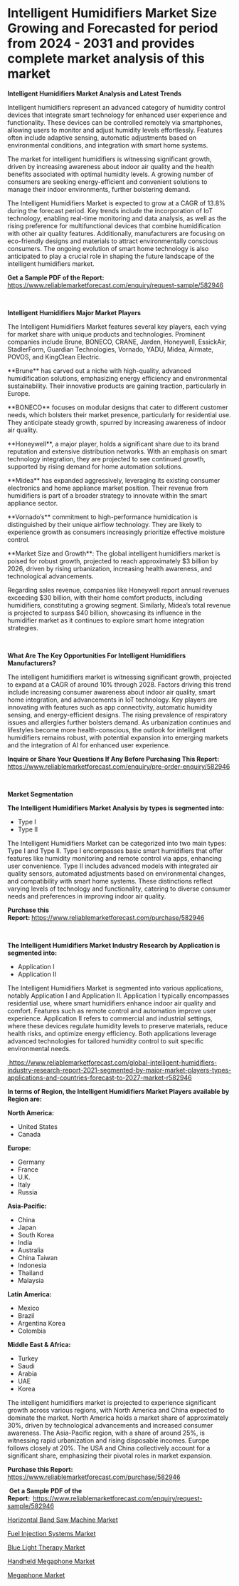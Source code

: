 <p><h1>Intelligent Humidifiers Market Size Growing and Forecasted for period from 2024 - 2031 and provides complete market analysis of this market</h1></p><p><strong>Intelligent Humidifiers Market Analysis and Latest Trends</strong></p>
<p><p>Intelligent humidifiers represent an advanced category of humidity control devices that integrate smart technology for enhanced user experience and functionality. These devices can be controlled remotely via smartphones, allowing users to monitor and adjust humidity levels effortlessly. Features often include adaptive sensing, automatic adjustments based on environmental conditions, and integration with smart home systems. </p><p>The market for intelligent humidifiers is witnessing significant growth, driven by increasing awareness about indoor air quality and the health benefits associated with optimal humidity levels. A growing number of consumers are seeking energy-efficient and convenient solutions to manage their indoor environments, further bolstering demand. </p><p>The Intelligent Humidifiers Market is expected to grow at a CAGR of 13.8% during the forecast period. Key trends include the incorporation of IoT technology, enabling real-time monitoring and data analysis, as well as the rising preference for multifunctional devices that combine humidification with other air quality features. Additionally, manufacturers are focusing on eco-friendly designs and materials to attract environmentally conscious consumers. The ongoing evolution of smart home technology is also anticipated to play a crucial role in shaping the future landscape of the intelligent humidifiers market.</p></p>
<p><strong>Get a Sample PDF of the Report:&nbsp;</strong> <a href="https://www.reliablemarketforecast.com/enquiry/request-sample/582946?utm_campaign=1874&utm_medium=2&utm_source=Github&utm_content=ia&utm_term=27122024&utm_id=intelligent-humidifiers">https://www.reliablemarketforecast.com/enquiry/request-sample/582946</a></p>
<p>&nbsp;</p>
<p><strong>Intelligent Humidifiers Major Market Players</strong></p>
<p><p>The Intelligent Humidifiers Market features several key players, each vying for market share with unique products and technologies. Prominent companies include Brune, BONECO, CRANE, Jarden, Honeywell, EssickAir, StadlerForm, Guardian Technologies, Vornado, YADU, Midea, Airmate, POVOS, and KingClean Electric.</p><p>**Brune** has carved out a niche with high-quality, advanced humidification solutions, emphasizing energy efficiency and environmental sustainability. Their innovative products are gaining traction, particularly in Europe. </p><p>**BONECO** focuses on modular designs that cater to different customer needs, which bolsters their market presence, particularly for residential use. They anticipate steady growth, spurred by increasing awareness of indoor air quality.</p><p>**Honeywell**, a major player, holds a significant share due to its brand reputation and extensive distribution networks. With an emphasis on smart technology integration, they are projected to see continued growth, supported by rising demand for home automation solutions.</p><p>**Midea** has expanded aggressively, leveraging its existing consumer electronics and home appliance market position. Their revenue from humidifiers is part of a broader strategy to innovate within the smart appliance sector.</p><p>**Vornado’s** commitment to high-performance humidication is distinguished by their unique airflow technology. They are likely to experience growth as consumers increasingly prioritize effective moisture control.</p><p>**Market Size and Growth**: The global intelligent humidifiers market is poised for robust growth, projected to reach approximately $3 billion by 2026, driven by rising urbanization, increasing health awareness, and technological advancements.</p><p>Regarding sales revenue, companies like Honeywell report annual revenues exceeding $30 billion, with their home comfort products, including humidifiers, constituting a growing segment. Similarly, Midea’s total revenue is projected to surpass $40 billion, showcasing its influence in the humidifier market as it continues to explore smart home integration strategies.</p></p>
<p>&nbsp;</p>
<p><strong>What Are The Key Opportunities For Intelligent Humidifiers Manufacturers?</strong></p>
<p><p>The intelligent humidifiers market is witnessing significant growth, projected to expand at a CAGR of around 10% through 2028. Factors driving this trend include increasing consumer awareness about indoor air quality, smart home integration, and advancements in IoT technology. Key players are innovating with features such as app connectivity, automatic humidity sensing, and energy-efficient designs. The rising prevalence of respiratory issues and allergies further bolsters demand. As urbanization continues and lifestyles become more health-conscious, the outlook for intelligent humidifiers remains robust, with potential expansion into emerging markets and the integration of AI for enhanced user experience.</p></p>
<p><strong>Inquire or Share Your Questions If Any Before Purchasing This Report:</strong> <a href="https://www.reliablemarketforecast.com/enquiry/pre-order-enquiry/582946?utm_campaign=1874&utm_medium=2&utm_source=Github&utm_content=ia&utm_term=27122024&utm_id=intelligent-humidifiers">https://www.reliablemarketforecast.com/enquiry/pre-order-enquiry/582946</a></p>
<p>&nbsp;</p>
<p><strong>Market Segmentation</strong></p>
<p><strong>The Intelligent Humidifiers Market Analysis by types is segmented into:</strong></p>
<p><ul><li>Type I</li><li>Type II</li></ul></p>
<p><p>The Intelligent Humidifiers Market can be categorized into two main types: Type I and Type II. Type I encompasses basic smart humidifiers that offer features like humidity monitoring and remote control via apps, enhancing user convenience. Type II includes advanced models with integrated air quality sensors, automated adjustments based on environmental changes, and compatibility with smart home systems. These distinctions reflect varying levels of technology and functionality, catering to diverse consumer needs and preferences in improving indoor air quality.</p></p>
<p><strong>Purchase this Report:&nbsp;</strong><a href="https://www.reliablemarketforecast.com/purchase/582946?utm_campaign=1874&utm_medium=2&utm_source=Github&utm_content=ia&utm_term=27122024&utm_id=intelligent-humidifiers">https://www.reliablemarketforecast.com/purchase/582946</a></p>
<p>&nbsp;</p>
<p><strong>The Intelligent Humidifiers Market Industry Research by Application is segmented into:</strong></p>
<p><ul><li>Application I</li><li>Application II</li></ul></p>
<p><p>The Intelligent Humidifiers Market is segmented into various applications, notably Application I and Application II. Application I typically encompasses residential use, where smart humidifiers enhance indoor air quality and comfort. Features such as remote control and automation improve user experience. Application II refers to commercial and industrial settings, where these devices regulate humidity levels to preserve materials, reduce health risks, and optimize energy efficiency. Both applications leverage advanced technologies for tailored humidity control to suit specific environmental needs.</p></p>
<p><a href="https://www.reliablemarketforecast.com/global-intelligent-humidifiers-industry-research-report-2021-segmented-by-major-market-players-types-applications-and-countries-forecast-to-2027-market-r582946?utm_campaign=1874&utm_medium=2&utm_source=Github&utm_content=ia&utm_term=27122024&utm_id=intelligent-humidifiers">&nbsp;https://www.reliablemarketforecast.com/global-intelligent-humidifiers-industry-research-report-2021-segmented-by-major-market-players-types-applications-and-countries-forecast-to-2027-market-r582946</a></p>
<p><strong>In terms of Region, the Intelligent Humidifiers Market Players available by Region are:</strong></p>
<p>
    <p> <strong> North America: </strong>
        <ul>
            <li>United States</li>
            <li>Canada</li>
        </ul>
        </p> 
    <p> <strong> Europe: </strong>
        <ul>
            <li>Germany</li>
            <li>France</li>
            <li>U.K.</li>
            <li>Italy</li>
            <li>Russia</li>
        </ul>
        </p> 
    <p> <strong> Asia-Pacific: </strong>
        <ul>
            <li>China</li>
            <li>Japan</li>
            <li>South Korea</li>
            <li>India</li>
            <li>Australia</li>
            <li>China Taiwan</li>
            <li>Indonesia</li>
            <li>Thailand</li>
            <li>Malaysia</li>
        </ul>
        </p> 
    <p> <strong> Latin America: </strong>
        <ul>
            <li>Mexico</li>
            <li>Brazil</li>
            <li>Argentina Korea</li>
            <li>Colombia</li>
        </ul>
        </p> 
    <p> <strong> Middle East & Africa: </strong>
        <ul>
            <li>Turkey</li>
            <li>Saudi</li>
            <li>Arabia</li>
            <li>UAE</li>
            <li>Korea</li>
        </ul>
    </p>
    </p>
<p><p>The intelligent humidifiers market is projected to experience significant growth across various regions, with North America and China expected to dominate the market. North America holds a market share of approximately 30%, driven by technological advancements and increased consumer awareness. The Asia-Pacific region, with a share of around 25%, is witnessing rapid urbanization and rising disposable incomes. Europe follows closely at 20%. The USA and China collectively account for a significant share, emphasizing their pivotal roles in market expansion.</p></p>
<p><strong>Purchase this Report: </strong><a href="https://www.reliablemarketforecast.com/purchase/582946?utm_campaign=1874&utm_medium=2&utm_source=Github&utm_content=ia&utm_term=27122024&utm_id=intelligent-humidifiers">https://www.reliablemarketforecast.com/purchase/582946</a></p>
<p>&nbsp;<strong>Get a Sample PDF of the Report:&nbsp;&nbsp;</strong><a href="https://www.reliablemarketforecast.com/enquiry/request-sample/582946?utm_campaign=1874&utm_medium=2&utm_source=Github&utm_content=ia&utm_term=27122024&utm_id=intelligent-humidifiers">https://www.reliablemarketforecast.com/enquiry/request-sample/582946</a></p>
<p><strong></strong></p>
<p><p><a href="https://www.linkedin.com/pulse/horizontal-band-saw-machine-market-shifts-strategic-analysis-b4wlf?utm_campaign=1874&utm_medium=2&utm_source=Github&utm_content=ia&utm_term=27122024&utm_id=intelligent-humidifiers">Horizontal Band Saw Machine Market</a></p><p><a href="https://github.com/ChiragRP21/Market-Research-Report-List-6/blob/main/fuel-injection-systems-market.md?utm_campaign=1874&utm_medium=2&utm_source=Github&utm_content=ia&utm_term=27122024&utm_id=intelligent-humidifiers">Fuel Injection Systems Market</a></p><p><a href="https://www.linkedin.com/pulse/blue-light-therapy-industry-forecast-future-growth-valuation-li5fc?utm_campaign=1874&utm_medium=2&utm_source=Github&utm_content=ia&utm_term=27122024&utm_id=intelligent-humidifiers">Blue Light Therapy Market</a></p><p><a href="https://www.linkedin.com/pulse/global-handheld-megaphone-markets-growth-journey-current-size-ffbyf?utm_campaign=1874&utm_medium=2&utm_source=Github&utm_content=ia&utm_term=27122024&utm_id=intelligent-humidifiers">Handheld Megaphone Market</a></p><p><a href="https://www.linkedin.com/pulse/understanding-megaphone-market-2024-2031-development-sales-kft8f?utm_campaign=1874&utm_medium=2&utm_source=Github&utm_content=ia&utm_term=27122024&utm_id=intelligent-humidifiers">Megaphone Market</a></p></p>